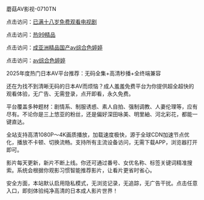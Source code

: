 蘑菇AV影视-0710TN

点击访问：<a href="https://heiliaoll4qsx.pages.dev">已满十八岁免费观看电视剧</a>

点击访问：<a href="https://heiliaoow5kzm.pages.dev">热99精品</a>

点击访问：<a href="https://heiliaozj3tjd.pages.dev">成亚洲精品国产av综合色婷婷</a>

点击访问：<a href="https://heiliaowzu4ur.pages.dev">av综合色婷婷</a>

2025年度热门日本AV平台推荐：无码全集+高清秒播+全终端兼容

还在为找不到清晰无码的日本AV而烦恼？成人羞羞免费平台为你提供超全超快的观看体验，无广告、无需登录，点开即看，永久免费。

平台覆盖多种题材：剧情系、制服诱惑、素人自拍、强制调教、人妻伦理等，应有尽有。不论你是三上悠亚的粉丝，还是偏好深田咏美、明里紬、河北彩花，都能一键直达。

全站支持高清1080P～4K画质播放，加载速度极快，源于全球CDN加速节点优化，播放不卡顿、切换流畅。支持所有主流设备访问，无需下载APP，浏览器打开即可。

影片每天更新，新片不断上线。你还可通过番号、女优名称、标签关键词精准搜索。系统会根据你观影习惯智能推荐影片，让看片更省时省心。

安全方面，本站默认启用隐私模式，无浏览记录，无追踪，无广告干扰。点击任意入口，即刻体验纯净高清的日本成人影片世界！

<span style="display:none;">[Canonical link]  (  ）</span> 

